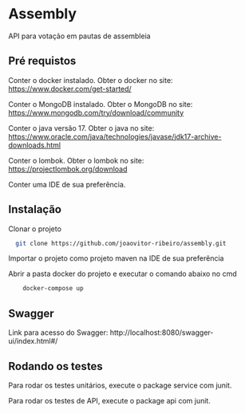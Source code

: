 # Assembly

API para votação em pautas de assembleia 

## Pré requistos 

Conter o docker instalado. Obter o docker no site: https://www.docker.com/get-started/ 

Conter o MongoDB instalado. Obter o MongoDB no site: https://www.mongodb.com/try/download/community

Conter o java versão 17. Obter o java no site: https://www.oracle.com/java/technologies/javase/jdk17-archive-downloads.html

Conter o lombok. Obter o lombok no site: https://projectlombok.org/download

Conter uma IDE de sua preferência.

## Instalação

Clonar o projeto

```bash
  git clone https://github.com/joaovitor-ribeiro/assembly.git
```
Importar o projeto como projeto maven na IDE de sua preferência

Abrir a pasta docker do projeto e executar o comando abaixo no cmd 

```bash
    docker-compose up
```

## Swagger

Link para acesso do Swagger: http://localhost:8080/swagger-ui/index.html#/

## Rodando os testes

Para rodar os testes unitários, execute o package service com junit.

Para rodar os testes de API, execute o package api com junit.

